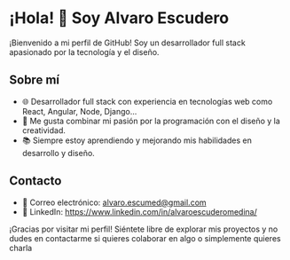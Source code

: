 # ¡Hola! 👋 Soy Alvaro Escudero

¡Bienvenido a mi perfil de GitHub! Soy un desarrollador full stack apasionado por la tecnología y el diseño.

## Sobre mí

- 🌐 Desarrollador full stack con experiencia en tecnologías web como React, Angular, Node, Django...
- 🎨 Me gusta combinar mi pasión por la programación con el diseño y la creatividad.
- 📚 Siempre estoy aprendiendo y mejorando mis habilidades en desarrollo y diseño.

## Contacto

- 📧 Correo electrónico: alvaro.escumed@gmail.com
- 💼 LinkedIn: https://www.linkedin.com/in/alvaroescuderomedina/

¡Gracias por visitar mi perfil! Siéntete libre de explorar mis proyectos y no dudes en contactarme si quieres colaborar en algo o simplemente quieres charla

